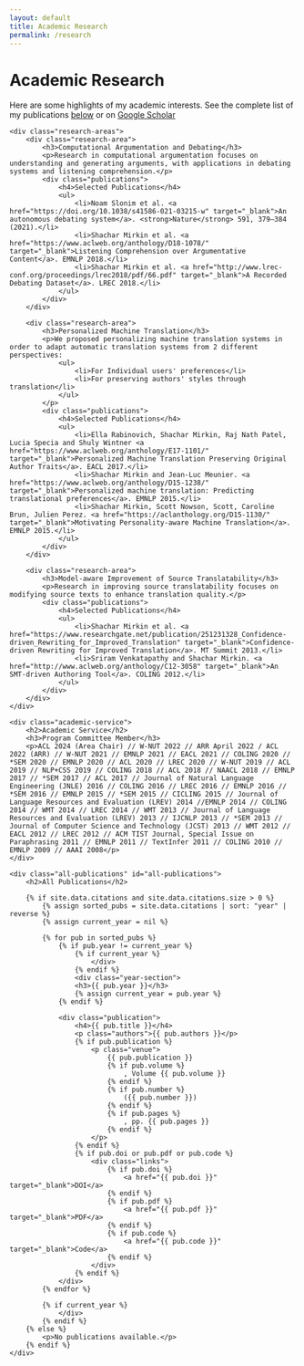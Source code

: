```yaml
---
layout: default
title: Academic Research
permalink: /research
---
```


# Academic Research

<div class="research-container">
    <div class="research-intro">
        <p>Here are some highlights of my academic interests.
        See the complete list of my publications <a href="#all-publications">below</a> or on <a href="https://scholar.google.com/citations?user=xsEZbOkAAAAJ&hl=en">Google Scholar</a></p>
    </div>

    <div class="research-areas">
        <div class="research-area">
            <h3>Computational Argumentation and Debating</h3>
            <p>Research in computational argumentation focuses on understanding and generating arguments, with applications in debating systems and listening comprehension.</p>
            <div class="publications">
                <h4>Selected Publications</h4>
                <ul>
                    <li>Noam Slonim et al. <a href="https://doi.org/10.1038/s41586-021-03215-w" target="_blank">An autonomous debating system</a>. <strong>Nature</strong> 591, 379–384 (2021).</li>
                    <li>Shachar Mirkin et al. <a href="https://www.aclweb.org/anthology/D18-1078/" target="_blank">Listening Comprehension over Argumentative Content</a>. EMNLP 2018.</li>
                    <li>Shachar Mirkin et al. <a href="http://www.lrec-conf.org/proceedings/lrec2018/pdf/66.pdf" target="_blank">A Recorded Debating Dataset</a>. LREC 2018.</li>
                </ul>
            </div>
        </div>

        <div class="research-area">
            <h3>Personalized Machine Translation</h3>
            <p>We proposed personalizing machine translation systems in order to adapt automatic translation systems from 2 different perspectives:
                <ul>
                    <li>For Individual users' preferences</li>
                    <li>For preserving authors' styles through translation</li>
                </ul>
            </p>
            <div class="publications">
                <h4>Selected Publications</h4>
                <ul>
                    <li>Ella Rabinovich, Shachar Mirkin, Raj Nath Patel, Lucia Specia and Shuly Wintner <a href="https://www.aclweb.org/anthology/E17-1101/" target="_blank">Personalized Machine Translation Preserving Original Author Traits</a>. EACL 2017.</li>
                    <li>Shachar Mirkin and Jean-Luc Meunier. <a href="https://www.aclweb.org/anthology/D15-1238/" target="_blank">Personalized machine translation: Predicting translational preferences</a>. EMNLP 2015.</li>
                    <li>Shachar Mirkin, Scott Nowson, Scott, Caroline Brun, Julien Perez. <a href="https://aclanthology.org/D15-1130/" target="_blank">Motivating Personality-aware Machine Translation</a>. EMNLP 2015.</li>
                </ul>
            </div>
        </div>

        <div class="research-area">
            <h3>Model-aware Improvement of Source Translatability</h3>
            <p>Research in improving source translatability focuses on modifying source texts to enhance translation quality.</p>
            <div class="publications">
                <h4>Selected Publications</h4>
                <ul>
                    <li>Shachar Mirkin et al. <a href="https://www.researchgate.net/publication/251231328_Confidence-driven_Rewriting_for_Improved_Translation" target="_blank">Confidence-driven Rewriting for Improved Translation</a>. MT Summit 2013.</li>
                    <li>Sriram Venkatapathy and Shachar Mirkin. <a href="http://www.aclweb.org/anthology/C12-3058" target="_blank">An SMT-driven Authoring Tool</a>. COLING 2012.</li>
                </ul>
            </div>
        </div>
    </div>

    <div class="academic-service">
        <h2>Academic Service</h2>
        <h3>Program Committee Member</h3>
        <p>ACL 2024 (Area Chair) // W-NUT 2022 // ARR April 2022 / ACL 2022 (ARR) // W-NUT 2021 // EMNLP 2021 // EACL 2021 // COLING 2020 // *SEM 2020 // EMNLP 2020 // ACL 2020 // LREC 2020 // W-NUT 2019 // ACL 2019 // NLP+CSS 2019 // COLING 2018 // ACL 2018 // NAACL 2018 // EMNLP 2017 // *SEM 2017 // ACL 2017 // Journal of Natural Language Engineering (JNLE) 2016 // COLING 2016 // LREC 2016 // EMNLP 2016 // *SEM 2016 // EMNLP 2015 // *SEM 2015 // CICLING 2015 // Journal of Language Resources and Evaluation (LREV) 2014 //EMNLP 2014 // COLING 2014 // WMT 2014 // LREC 2014 // WMT 2013 // Journal of Language Resources and Evaluation (LREV) 2013 // IJCNLP 2013 // *SEM 2013 // Journal of Computer Science and Technology (JCST) 2013 // WMT 2012 // EACL 2012 // LREC 2012 // ACM TIST Journal, Special Issue on Paraphrasing 2011 // EMNLP 2011 // TextInfer 2011 // COLING 2010 // EMNLP 2009 // AAAI 2008</p>
    </div>

    <div class="all-publications" id="all-publications">
        <h2>All Publications</h2>

        {% if site.data.citations and site.data.citations.size > 0 %}
            {% assign sorted_pubs = site.data.citations | sort: "year" | reverse %}
            {% assign current_year = nil %}

            {% for pub in sorted_pubs %}
                {% if pub.year != current_year %}
                    {% if current_year %}
                        </div>
                    {% endif %}
                    <div class="year-section">
                    <h3>{{ pub.year }}</h3>
                    {% assign current_year = pub.year %}
                {% endif %}

                <div class="publication">
                    <h4>{{ pub.title }}</h4>
                    <p class="authors">{{ pub.authors }}</p>
                    {% if pub.publication %}
                        <p class="venue">
                            {{ pub.publication }}
                            {% if pub.volume %}
                                , Volume {{ pub.volume }}
                            {% endif %}
                            {% if pub.number %}
                                ({{ pub.number }})
                            {% endif %}
                            {% if pub.pages %}
                                , pp. {{ pub.pages }}
                            {% endif %}
                        </p>
                    {% endif %}
                    {% if pub.doi or pub.pdf or pub.code %}
                        <div class="links">
                            {% if pub.doi %}
                                <a href="{{ pub.doi }}" target="_blank">DOI</a>
                            {% endif %}
                            {% if pub.pdf %}
                                <a href="{{ pub.pdf }}" target="_blank">PDF</a>
                            {% endif %}
                            {% if pub.code %}
                                <a href="{{ pub.code }}" target="_blank">Code</a>
                            {% endif %}
                        </div>
                    {% endif %}
                </div>
            {% endfor %}

            {% if current_year %}
                </div>
            {% endif %}
        {% else %}
            <p>No publications available.</p>
        {% endif %}
    </div>

</div>
